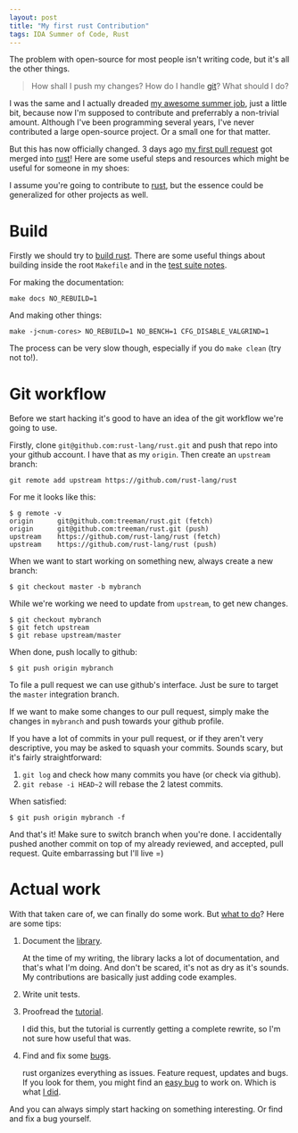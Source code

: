 ```yaml
---
layout: post
title: "My first rust Contribution"
tags: IDA Summer of Code, Rust
---
```


The problem with open-source for most people isn't writing code, but it's all the other things.

> How shall I push my changes? How do I handle [git][]? What should I do?

I was the same and I actually dreaded [my awesome summer job][isoc], just a little bit, because now I'm supposed to contribute and preferrably a non-trivial amount. Although I've been programming several years, I've never contributed a large open-source project. Or a small one for that matter.

But this has now officially changed. 3 days ago [my first pull request][15667] got merged into [rust][]! Here are some useful steps and resources which might be useful for someone in my shoes:

I assume you're going to contribute to [rust][], but the essence could be generalized for other projects as well.


Build
=====

Firstly we should try to [build rust][]. There are some useful things about building inside the root `Makefile` and in the [test suite notes][].

For making the documentation:

```{.shell}
make docs NO_REBUILD=1
```

And making other things:

```{.shell}
make -j<num-cores> NO_REBUILD=1 NO_BENCH=1 CFG_DISABLE_VALGRIND=1
```

The process can be very slow though, especially if you do `make clean` (try not to!).


Git workflow
============

Before we start hacking it's good to have an idea of the git workflow we're going to use.

Firstly, clone `git@github.com:rust-lang/rust.git` and push that repo into your github account. I have that as my `origin`. Then create an `upstream` branch:

```{.shell}
git remote add upstream https://github.com/rust-lang/rust
```

For me it looks like this:

```{.shell}
$ g remote -v
origin      git@github.com:treeman/rust.git (fetch)
origin      git@github.com:treeman/rust.git (push)
upstream    https://github.com/rust-lang/rust (fetch)
upstream    https://github.com/rust-lang/rust (push)
```

When we want to start working on something new, always create a new branch:

```{.shell}
$ git checkout master -b mybranch
```

While we're working we need to update from `upstream`, to get new changes.

```{.shell}
$ git checkout mybranch
$ git fetch upstream
$ git rebase upstream/master
```

When done, push locally to github:

```
$ git push origin mybranch
```

To file a pull request we can use github's interface. Just be sure to target the `master` integration branch.

If we want to make some changes to our pull request, simply make the changes in `mybranch` and push towards your github profile.

If you have a lot of commits in your pull request, or if they aren't very descriptive, you may be asked to squash your commits. Sounds scary, but it's fairly straightforward:

1. `git log` and check how many commits you have (or check via github).
2. `git rebase -i HEAD~2` will rebase the 2 latest commits.

When satisfied:

```
$ git push origin mybranch -f
```

And that's it! Make sure to switch branch when you're done. I accidentally pushed another commit on top of my already reviewed, and accepted, pull request. Quite embarrassing but I'll live =)


Actual work
===========

With that taken care of, we can finally do some work. But [what to do][]? Here are some tips:

1. Document the [library][].

    At the time of my writing, the library lacks a lot of documentation, and that's what I'm doing. And don't be scared, it's not as dry as it's sounds. My contributions are basically just adding code examples.

2. Write unit tests.

3. Proofread the [tutorial][].

    I did this, but the tutorial is currently getting a complete rewrite, so I'm not sure how useful that was.

4. Find and fix some [bugs][].

    rust organizes everything as issues. Feature request, updates and bugs. If you look for them, you might find an [easy bug][15780] to work on. Which is what [I did][15785].

And you can always simply start hacking on something interesting. Or find and fix a bug yourself.


[git]: http://git-scm.com/ "git"
[isoc]: /blog/2014/06/11/isoc/ "IDA Summer of Code"
[15667]: https://github.com/rust-lang/rust/pull/15667 "issue #15667"

[15780]: https://github.com/rust-lang/rust/issues/15780 "issue #15780"
[15785]: https://github.com/rust-lang/rust/pull/15785 "issue #15785"

[build rust]: https://github.com/rust-lang/rust/wiki/Note-getting-started-developing-Rust "Build rust"
[test suite notes]: https://github.com/rust-lang/rust/wiki/Note-testsuite "Test suite"
[rust]: http://www.rust-lang.org/ "rust"

[what to do]: https://github.com/rust-lang/rust/wiki/Note-guide-for-new-contributors "Note guide for new contributors"

[library]: http://doc.rust-lang.org/std/ "rust std library"

[bugs]: https://github.com/rust-lang/rust/issues?direction=desc&sort=created&state=open "rust Issues"
[tutorial]: http://doc.rust-lang.org/tutorial.html "rust tutorial"

